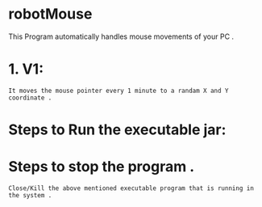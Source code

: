 # robotMouse
This Program automatically handles mouse movements of your PC .

# 1. V1:
    It moves the mouse pointer every 1 minute to a randam X and Y coordinate .

# Steps to Run the executable jar:

# Steps to stop the program .
    Close/Kill the above mentioned executable program that is running in the system .

